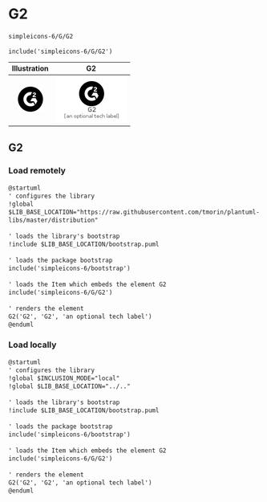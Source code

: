 # G2


```text
simpleicons-6/G/G2
```

```text
include('simpleicons-6/G/G2')
```



| Illustration | G2 |
| :---: | :---: |
| ![illustration for Illustration](../../simpleicons-6/G/G2.png) | ![illustration for G2](../../simpleicons-6/G/G2.Local.png) |




## G2

### Load remotely
```plantuml
@startuml
' configures the library
!global $LIB_BASE_LOCATION="https://raw.githubusercontent.com/tmorin/plantuml-libs/master/distribution"

' loads the library's bootstrap
!include $LIB_BASE_LOCATION/bootstrap.puml

' loads the package bootstrap
include('simpleicons-6/bootstrap')

' loads the Item which embeds the element G2
include('simpleicons-6/G/G2')

' renders the element
G2('G2', 'G2', 'an optional tech label')
@enduml
```

### Load locally
```plantuml
@startuml
' configures the library
!global $INCLUSION_MODE="local"
!global $LIB_BASE_LOCATION="../.."

' loads the library's bootstrap
!include $LIB_BASE_LOCATION/bootstrap.puml

' loads the package bootstrap
include('simpleicons-6/bootstrap')

' loads the Item which embeds the element G2
include('simpleicons-6/G/G2')

' renders the element
G2('G2', 'G2', 'an optional tech label')
@enduml
```

